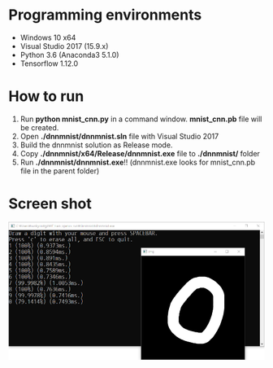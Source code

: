 # Programming environments
* Windows 10 x64
* Visual Studio 2017 (15.9.x)
* Python 3.6 (Anaconda3 5.1.0)
* Tensorflow 1.12.0

# How to run
1. Run **python mnist_cnn.py** in a command window. **mnist_cnn.pb** file will be created.
2. Open **./dnnmnist/dnnmnist.sln** file with Visual Studio 2017
3. Build the dnnmnist solution as Release mode.
4. Copy **./dnnmnist/x64/Release/dnnmnist.exe** file to **./dnnmnist/** folder
5. Run **./dnnmnist/dnnmnist.exe**!! (dnnmnist.exe looks for mnist_cnn.pb file in the parent folder) 

# Screen shot
![screenshot](./tf_train_opencv_run.png)